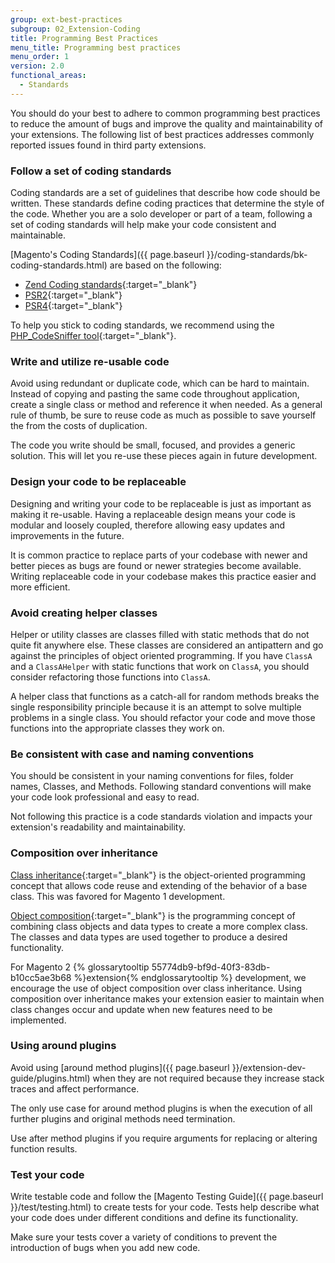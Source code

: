```yaml
---
group: ext-best-practices
subgroup: 02_Extension-Coding
title: Programming Best Practices
menu_title: Programming best practices
menu_order: 1
version: 2.0
functional_areas:
  - Standards
---
```


You should do your best to adhere to common programming best practices to reduce the amount of bugs and improve the quality and maintainability of your extensions.
The following list of best practices addresses commonly reported issues found in third party extensions.

### Follow a set of coding standards

Coding standards are a set of guidelines that describe how code should be written.
These standards define coding practices that determine the style of the code.
Whether you are a solo developer or part of a team, following a set of coding standards will help make your code consistent and maintainable.

[Magento's Coding Standards]({{ page.baseurl }}/coding-standards/bk-coding-standards.html) are based on the following:

* [Zend Coding standards](http://framework.zend.com/manual/1.12/en/coding-standard.html){:target="_blank"}
* [PSR2](http://www.php-fig.org/psr/psr-2/){:target="_blank"}
* [PSR4](http://www.php-fig.org/psr/psr-4/){:target="_blank"}

To help you stick to coding standards, we recommend using the [PHP_CodeSniffer tool](https://github.com/squizlabs/PHP_CodeSniffer){:target="_blank"}.

### Write and utilize re-usable code

Avoid using redundant or duplicate code, which can be hard to maintain.
Instead of copying and pasting the same code throughout application, create a single class or method and reference it when needed.
As a general rule of thumb, be sure to reuse code as much as possible to save yourself the from the costs of duplication.

The code you write should be small, focused, and provides a generic solution.
This will let you re-use these pieces again in future development.

### Design your code to be replaceable

Designing and writing your code to be replaceable is just as important as making it re-usable.
Having a replaceable design means your code is modular and loosely coupled, therefore allowing easy updates and improvements in the future.

It is common practice to replace parts of your codebase with newer and better pieces as bugs are found or newer strategies become available.
Writing replaceable code in your codebase makes this practice easier and more efficient.

### Avoid creating helper classes

Helper or utility classes are classes filled with static methods that do not quite fit anywhere else.
These classes are considered an antipattern and go against the principles of object oriented programming.
If you have `ClassA` and a `ClassAHelper` with static functions that work on `ClassA`, you should consider refactoring those functions into `ClassA`.

A helper class that functions as a catch-all for random methods breaks the single responsibility principle because it is an attempt to solve multiple problems in a single class.
You should refactor your code and move those functions into the appropriate classes they work on.

### Be consistent with case and naming conventions

You should be consistent in your naming conventions for files, folder names, Classes, and Methods.
Following standard conventions will make your code look professional and easy to read.

Not following this practice is a code standards violation and impacts your extension's readability and  maintainability.

### Composition over inheritance
[Class inheritance](https://en.wikipedia.org/wiki/Inheritance_(object-oriented_programming)){:target="_blank"} is the object-oriented programming concept that allows code reuse and extending of the behavior of a base class.
This was favored for Magento 1 development.

[Object composition](https://en.wikipedia.org/wiki/Object_composition){:target="_blank"} is the programming concept of combining class objects and data types to create a more complex class.
The classes and data types are used together to produce a desired functionality.

For Magento 2 {% glossarytooltip 55774db9-bf9d-40f3-83db-b10cc5ae3b68 %}extension{% endglossarytooltip %} development, we encourage the use of object composition over class inheritance.
Using composition over inheritance makes your extension easier to maintain when class changes occur and update when new features need to be implemented.

### Using around plugins

Avoid using [around method plugins]({{ page.baseurl }}/extension-dev-guide/plugins.html) when they are not required because they increase stack traces and affect performance.

The only use case for around method plugins is when the execution of all further plugins and original methods need termination.

Use after method plugins if you require arguments for replacing or altering function results.

### Test your code

Write testable code and follow the [Magento Testing Guide]({{ page.baseurl }}/test/testing.html) to create tests for your code.
Tests help describe what your code does under different conditions and define its functionality.

Make sure your tests cover a variety of conditions to prevent the introduction of bugs when you add new code.
